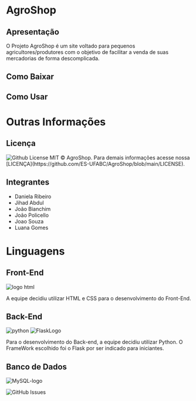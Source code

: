 # AgroShop 

## Apresentação

O Projeto AgroShop é um site voltado para pequenos agricultores/produtores com o objetivo de facilitar a venda de suas mercadorias de forma descomplicada.

## Como Baixar


## Como Usar


# Outras Informações
## Licença

<img alt="Github License" src="https://img.shields.io/github/license/ES-UFABC/AgroShop" />
MIT © AgroShop. Para demais informações acesse nossa [LICENÇA](https://github.com/ES-UFABC/AgroShop/blob/main/LICENSE).

## Integrantes

* Daniela Ribeiro
* Jihad Abdul
* João Bianchim
* João Policello
* Joao Souza
* Luana Gomes

# Linguagens
## Front-End

![logo html](https://user-images.githubusercontent.com/90659182/157997674-cccc5332-7450-461e-b409-a522650e0a54.png)

A equipe decidiu utilizar HTML e CSS para o desenvolvimento do Front-End.

## Back-End

![python](https://user-images.githubusercontent.com/90659182/157997852-5f2e1f91-e72d-4ffc-8d16-88f73470d800.png)
![FlaskLogo](https://user-images.githubusercontent.com/90659182/158082659-ffd7be95-aa18-45c2-8e78-1e345422829a.png)

Para o desenvolvimento do Back-end, a equipe decidiu utilizar Python. O FrameWork escolhido foi o Flask por ser indicado para iniciantes. 

## Banco de Dados 

![MySQL-logo](https://user-images.githubusercontent.com/90659182/158082093-6a25e67d-fb45-4184-b94d-2a7ffe944d0d.png)


<img alt="GitHub Issues" src="https://img.shields.io/github/issues/ES-UFABC/AgroShop" />
